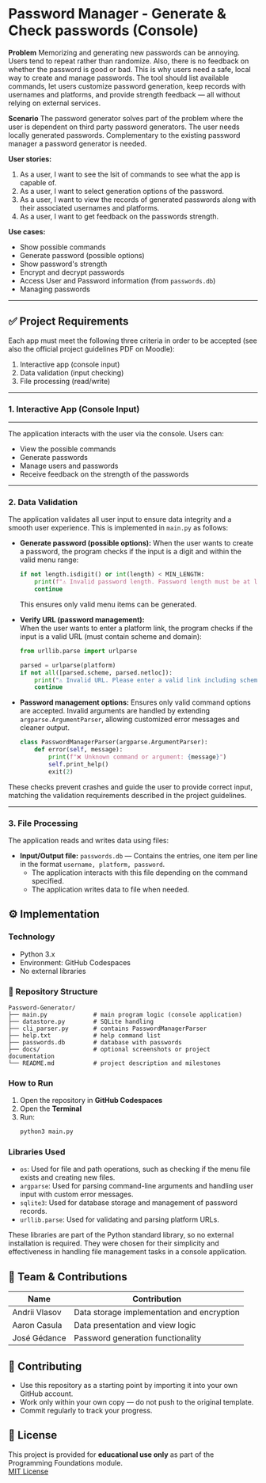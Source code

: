 # Password Manager - Generate & Check passwords (Console)

**Problem**
Memorizing and generating new passwords can be annoying. Users tend to repeat rather than randomize. Also, there is no feedback on whether the password is good or bad. This is why users need a safe, local way to create and manage passwords. The tool should list available commands, let users customize password generation, keep records with usernames and platforms, and provide strength feedback — all without relying on external services.

**Scenario**
The password generator solves part of the problem where the user is dependent on third party password generators. The user needs locally generated passwords. Complementary to the existing password manager a password generator is needed.

**User stories:**
1. As a user, I want to see the lsit of commands to see what the app is capable of.
2. As a user, I want to select generation options of the password.
3. As a user, I want to view the records of generated passwords along with their associated usernames and platforms.
4. As a user, I want to get feedback on the passwords strength.

**Use cases:**
- Show possible commands
- Generate password (possible options)
- Show password's strength
- Encrypt and decrypt passwords
- Access User and Password information (from `passwords.db`)
- Managing passwords

---

## ✅ Project Requirements

Each app must meet the following three criteria in order to be accepted (see also the official project guidelines PDF on Moodle):

1. Interactive app (console input)
2. Data validation (input checking)
3. File processing (read/write)

---

### 1. Interactive App (Console Input)

---
The application interacts with the user via the console. Users can:
- View the possible commands
- Generate passwords
- Manage users and passwords
- Receive feedback on the strength of the passwords

---


### 2. Data Validation

The application validates all user input to ensure data integrity and a smooth user experience. This is implemented in `main.py` as follows:

- **Generate password (possible options):** When the user wants to create a password, the program checks if the input is a digit and within the valid menu range:
	```python
	if not length.isdigit() or int(length) < MIN_LENGTH:
		print(f"⚠️ Invalid password length. Password length must be at least {MIN_LENGTH} characters length and fully digit.")
		continue
	```
	This ensures only valid menu items can be generated.

- **Verify URL (password management):**  
  When the user wants to enter a platform link, the program checks if the input is a valid URL (must contain scheme and domain):
  ```python
  from urllib.parse import urlparse

  parsed = urlparse(platform)
  if not all([parsed.scheme, parsed.netloc]):
      print("⚠️ Invalid URL. Please enter a valid link including scheme (e.g., https://example.com).")
      continue

- **Password management options:** Ensures only valid command options are accepted. Invalid arguments are handled by extending `argparse.ArgumentParser`, allowing customized error messages and cleaner output. 
	```python
	class PasswordManagerParser(argparse.ArgumentParser):
		def error(self, message):
			print(f"❌ Unknown command or argument: {message}")
			self.print_help()
			exit(2)
	```

These checks prevent crashes and guide the user to provide correct input, matching the validation requirements described in the project guidelines.

---


### 3. File Processing

The application reads and writes data using files:

- **Input/Output file:** `passwords.db` — Contains the entries, one item per line in the format `username, platform, password`.
	- The application interacts with this file depending on the command specified.
	- The application writes data to file when needed.

## ⚙️ Implementation

### Technology
- Python 3.x
- Environment: GitHub Codespaces
- No external libraries

### 📂 Repository Structure
```text
Password-Generator/
├── main.py             # main program logic (console application)
├── datastore.py        # SQLite handling
├── cli_parser.py       # contains PasswordManagerParser
├── help.txt            # help command list
├── passwords.db        # database with passwords
├── docs/               # optional screenshots or project documentation
└── README.md           # project description and milestones
```

### How to Run
1. Open the repository in **GitHub Codespaces**
2. Open the **Terminal**
3. Run:
	```bash
	python3 main.py
	```

### Libraries Used

- `os`: Used for file and path operations, such as checking if the menu file exists and creating new files.  
- `argparse`: Used for parsing command-line arguments and handling user input with custom error messages.  
- `sqlite3`: Used for database storage and management of password records.  
- `urllib.parse`: Used for validating and parsing platform URLs.  

These libraries are part of the Python standard library, so no external installation is required. They were chosen for their simplicity and effectiveness in handling file management tasks in a console application.


## 👥 Team & Contributions


| Name          | Contribution                                  |
|---------------|-----------------------------------------------|
| Andrii Vlasov | Data storage implementation and encryption    |
| Aaron Casula  | Data presentation and view logic              |
| José Gédance  | Password generation functionality             |


## 🤝 Contributing

- Use this repository as a starting point by importing it into your own GitHub account.  
- Work only within your own copy — do not push to the original template.  
- Commit regularly to track your progress.

## 📝 License

This project is provided for **educational use only** as part of the Programming Foundations module.  
[MIT License](LICENSE)
